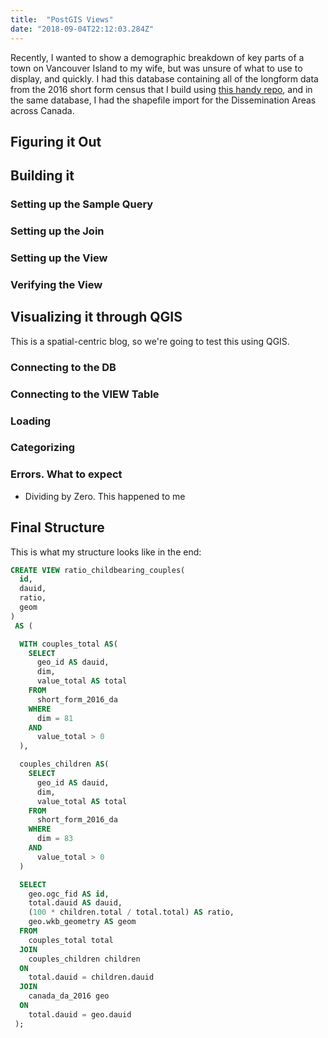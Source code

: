 ```yaml
---
title:  "PostGIS Views"
date: "2018-09-04T22:12:03.284Z"
---
```


Recently, I wanted to show a demographic breakdown of key parts of a town on Vancouver Island to my wife, but was unsure of what to use to display, and quickly. I had this database containing all of the longform data from the 2016 short form census that I build using [this handy repo](https://github.com/adventice/census), and in the same database, I had the shapefile import for the Dissemination Areas across Canada.

## Figuring it Out

## Building it

### Setting up the Sample Query

### Setting up the Join

### Setting up the View

### Verifying the View

## Visualizing it through QGIS

This is a spatial-centric blog, so we're going to test this using QGIS.

### Connecting to the DB

### Connecting to the VIEW Table

### Loading

### Categorizing

### Errors. What to expect

- Dividing by Zero. This happened to me

## Final Structure

This is what my structure looks like in the end:

```sql
CREATE VIEW ratio_childbearing_couples(
  id,
  dauid,
  ratio,
  geom
)
 AS (

  WITH couples_total AS(
    SELECT
      geo_id AS dauid,
      dim,
      value_total AS total
    FROM
      short_form_2016_da
    WHERE
      dim = 81
    AND
      value_total > 0
  ),

  couples_children AS(
    SELECT
      geo_id AS dauid,
      dim,
      value_total AS total
    FROM
      short_form_2016_da
    WHERE
      dim = 83
    AND
      value_total > 0
  )

  SELECT
    geo.ogc_fid AS id,
    total.dauid AS dauid,
    (100 * children.total / total.total) AS ratio,
    geo.wkb_geometry AS geom
  FROM
    couples_total total
  JOIN
    couples_children children
  ON
    total.dauid = children.dauid
  JOIN
    canada_da_2016 geo
  ON
    total.dauid = geo.dauid
 );
```
